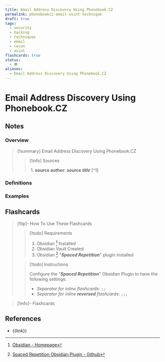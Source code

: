 ```yaml
---
title: Email Address Discovery Using Phonebook.CZ
permalink: phonebookcz-email-osint-technique
draft: true
tags:
  - security
  - hacking
  - techniques
  - email
  - recon
  - osint
flashcards: true
status:
  - 🟥
aliases:
  - Email Address Discovery Using Phonebook.CZ
---
```

# Email Address Discovery Using Phonebook.CZ
## Notes 

### Overview

> [!summary] Email Address Discovery Using Phonebook.CZ
> 
> 
>> [!info] Sources 
>> 
>> 1. **source author**: ***source title*** [^1] 

### Definitions


### Examples

## Flashcards
> [!tip]- How To Use These Flashcards
> 
>> [!todo] Requirements
>> 1. Obsidian [^10] Installed
>> 2. Obsidian Vault Created
>> 3. Obsidian [^11] "***Spaced Repetition***" plugin installed
> 
>> [!todo] Instructions
>> 
>> Configure the "***Spaced Repetition***" Obsidian Plugin to have the following settings:
>> - *Separator for inline flashcards*: `;;`
>> - *Separator for inline **reversed** flashcards*: `;;;`

> [!info]- Flashcards
> 
## References
- {{link}}


[^10]: [Obsidian - Homepage](http://zotero.org/groups/5737020/items/5AMRCP64)
[^11]: [Spaced Repetition Obsidian Plugin - Github](http://zotero.org/groups/5737020/items/ZT6T6SKU)